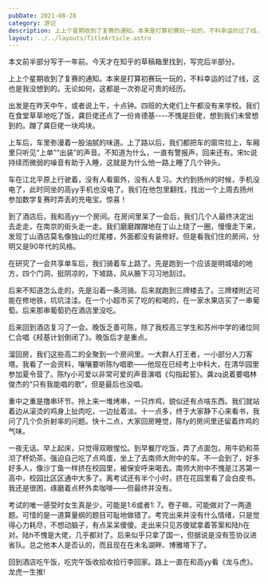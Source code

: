 ```yaml
---
pubDate: 2021-08-28
category: 游记
description: 上上个星期收到了复赛的通知。本来是打算初赛玩一玩的，不料幸运的过了线，这也是我没想到的。无论如何，这都是一次弥足可贵的经历。
layout: ../../layouts/TitleArticle.astro
---
```


本文前半部分写于一年前。今天才在知乎的草稿箱里找到，写完后半部分。

上上个星期收到了复赛的通知。本来是打算初赛玩一玩的，不料幸运的过了线，这也是我没想到的。无论如何，这都是一次弥足可贵的经历。

出发是在昨天中午，或者说上午，十点钟。四班的大佬们上午都没有来学校。我们在食堂草草地吃了饭，龚巨佬还点了一份肯德基----不愧是巨佬，想到我们未曾想到的。蹭了龚巨佬一块鸡块。

上车后，车里弥漫着一股油腻的味道。上了路以后，我们都把车的窗帘拉上，车厢里只听见“上单”“出装”的声音。不知道为什么，一直有警报声，回来还有。宋tc说持续而微弱的噪音有助于入睡，这就是为什么他一路上睡了几个钟头。

车在江北平原上行驶着，没有人看窗外，没有人复习。大约到扬州的时候，手机没电了，此时同坐的高yy手机也没电了。我们在他包里翻找，找出一个上周去扬州参加数学复赛时弄丢的充电宝。惊喜！

到了酒店后，我和高yy一个房间。在房间里呆了一会后，我们几个人最终决定出去走走，在南京的街头走一走。我们磨磨蹭蹭地在丁山上绕了一圈，慢慢走下来，发现丁山酒店莫名像独山的烂尾楼，外面都没有装修好。但是看我们住的房间，分明又是90年代的风格。

在研究了一会共享单车后，我们骑着车上路了。先是跑到一个应该是明城墙的地方，四个门洞，挺阴凉的，下坡路，风从腋下习习地刮过。

后来不知道怎么走的，先是沿着一条河骑。后来就跑到三牌楼去了。三牌楼附近可能在修地铁，坑坑洼洼。在一个小超市买了吃的和喝的，在一家水果店买了一串葡萄。后来那串葡萄扔在酒店里没吃。

后来回到酒店复习了一会。晚饭乏善可陈，除了我校高三学生和苏州中学的诸位同仁合唱《羟基计划倒闭了》。晚饭后才是重点。

溜回房，我们这些高二的全聚到一个房间里。一大群人打王者，一小部分人刀客塔。我看了一会资料，嚷嚷要听陈fy唱歌——他现在已经考上中科大，在清华园里参加夏令营了。陈fy小可爱以非常可爱的声音演唱《勾指起誓》。龚zq说着要唱林俊杰的“只有我能唱的歌”，但是最后也没唱。

重中之重是撸串环节。拎上来一堆烤串，一只炸鸡，貌似还有点啥东西。我们就站着边从滚烫的鸡身上扯肉吃，一边扯着淡。十一点多，终于大家静下心来看书，我问了几个负折射率的问题。快十二点，大家回房睡觉，陈fy的房间里还留着炸鸡的气味。

一夜无话。早上起床，只觉得双眼惺忪。到早餐厅吃饭，弄了点面包，用牛奶和茶沏了杯奶茶。强迫自己吃了点鸡蛋，坐上了去南师大附中的车。不一会到了，好多好多人，像沙丁鱼一样挤在校园里，被保安呼来喝去。南师大附中不愧是江苏第一高中，校园比区区通中大多了。离考试还有半个小时，挤在花园里看了会白皮书。我还是很困，琢磨着点杯外卖咖啡——但最终并没有。

考试的唯一感受时女生真是少，可能是1:6或者1:
7。卷子嘛，可能做对了一两道题。可惜的是一道算量纲的题目可耻地做错了。考完出来并没有什么情绪，只是觉得心力耗尽，不想动脑子，有点呆呆傻傻。走出来只见苏傻斌拿着答案和陆h在对。陆h不愧是大佬，几乎都对了。后来似乎只拿了国一，但据说是没有签协议进省队。总之他本人是否认的，而且现在在未名湖畔、博雅塔下了。

回到酒店吃午饭，吃完午饭收拾收拾行李回家。路上一直在和高yy看《龙与虎》。龙虎一生推!
